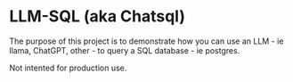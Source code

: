 
# LLM-SQL (aka Chatsql)

The purpose of this project is to demonstrate how you can use an LLM - ie llama, ChatGPT, other - to query a SQL database - ie postgres. 

Not intented for production use. 
